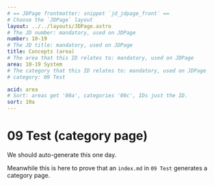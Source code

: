 ```yaml
---
# == JDPage frontmatter: snippet `jd_jdpage_front` ==
# Choose the `JDPage` layout
layout: ../../layouts/JDPage.astro
# The JD number: mandatory, used on JDPage
number: 10-19
# The JD title: mandatory, used on JDPage
title: Concepts (area)
# The area that this ID relates to: mandatory, used on JDPage
area: 10-19 System
# The category that this ID relates to: mandatory, used on JDPage
# category: 09 Test

acid: area
# Sort: areas get '00a', categories '00c', IDs just the ID.
sort: 10a
---
```


# 09 Test (category page)

We should auto-generate this one day.

Meanwhile this is here to prove that an `index.md` in `09 Test` generates a category page.
